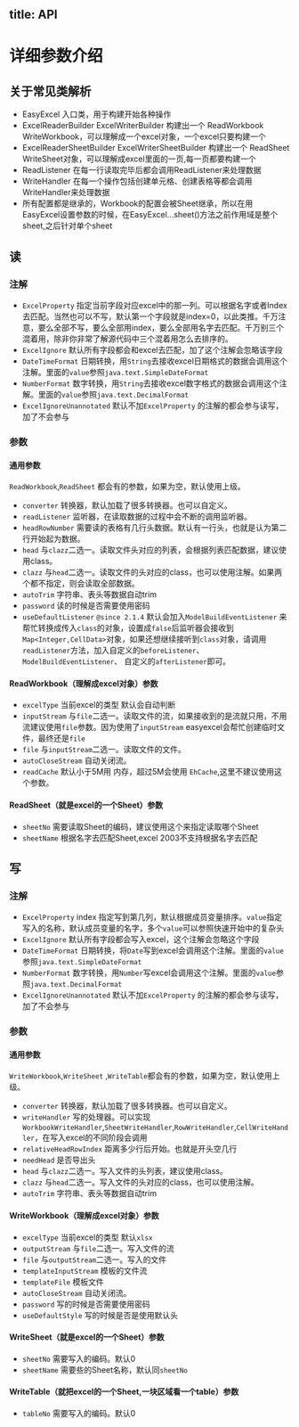 title: API
---
# 详细参数介绍
## 关于常见类解析
* EasyExcel 入口类，用于构建开始各种操作
* ExcelReaderBuilder ExcelWriterBuilder 构建出一个 ReadWorkbook WriteWorkbook，可以理解成一个excel对象，一个excel只要构建一个
* ExcelReaderSheetBuilder ExcelWriterSheetBuilder 构建出一个 ReadSheet WriteSheet对象，可以理解成excel里面的一页,每一页都要构建一个
* ReadListener 在每一行读取完毕后都会调用ReadListener来处理数据
* WriteHandler 在每一个操作包括创建单元格、创建表格等都会调用WriteHandler来处理数据
* 所有配置都是继承的，Workbook的配置会被Sheet继承，所以在用EasyExcel设置参数的时候，在EasyExcel...sheet()方法之前作用域是整个sheet,之后针对单个sheet
## 读
### 注解
* `ExcelProperty` 指定当前字段对应excel中的那一列。可以根据名字或者Index去匹配。当然也可以不写，默认第一个字段就是index=0，以此类推。千万注意，要么全部不写，要么全部用index，要么全部用名字去匹配。千万别三个混着用，除非你非常了解源代码中三个混着用怎么去排序的。
* `ExcelIgnore` 默认所有字段都会和excel去匹配，加了这个注解会忽略该字段
* `DateTimeFormat` 日期转换，用`String`去接收excel日期格式的数据会调用这个注解。里面的`value`参照`java.text.SimpleDateFormat`
* `NumberFormat` 数字转换，用`String`去接收excel数字格式的数据会调用这个注解。里面的`value`参照`java.text.DecimalFormat`
* `ExcelIgnoreUnannotated` 默认不加`ExcelProperty` 的注解的都会参与读写，加了不会参与
### 参数
#### 通用参数
`ReadWorkbook`,`ReadSheet` 都会有的参数，如果为空，默认使用上级。
* `converter` 转换器，默认加载了很多转换器。也可以自定义。
* `readListener` 监听器，在读取数据的过程中会不断的调用监听器。
* `headRowNumber` 需要读的表格有几行头数据。默认有一行头，也就是认为第二行开始起为数据。
* `head`  与`clazz`二选一。读取文件头对应的列表，会根据列表匹配数据，建议使用class。
* `clazz` 与`head`二选一。读取文件的头对应的class，也可以使用注解。如果两个都不指定，则会读取全部数据。
* `autoTrim` 字符串、表头等数据自动trim
* `password` 读的时候是否需要使用密码
* `useDefaultListener` `@since 2.1.4` 默认会加入`ModelBuildEventListener` 来帮忙转换成传入`class`的对象，设置成`false`后监听器会接收到`Map<Integer,CellData>`对象，如果还想继续接听到`class`对象，请调用`readListener`方法，加入自定义的`beforeListener`、 `ModelBuildEventListener`、 自定义的`afterListener`即可。
#### ReadWorkbook（理解成excel对象）参数
* `excelType` 当前excel的类型 默认会自动判断
* `inputStream` 与`file`二选一。读取文件的流，如果接收到的是流就只用，不用流建议使用`file`参数。因为使用了`inputStream` easyexcel会帮忙创建临时文件，最终还是`file`
* `file` 与`inputStream`二选一。读取文件的文件。
* `autoCloseStream` 自动关闭流。
* `readCache` 默认小于5M用 内存，超过5M会使用 `EhCache`,这里不建议使用这个参数。
#### ReadSheet（就是excel的一个Sheet）参数
* `sheetNo` 需要读取Sheet的编码，建议使用这个来指定读取哪个Sheet
* `sheetName` 根据名字去匹配Sheet,excel 2003不支持根据名字去匹配
## 写
### 注解
* `ExcelProperty` index 指定写到第几列，默认根据成员变量排序。`value`指定写入的名称，默认成员变量的名字，多个`value`可以参照快速开始中的复杂头
* `ExcelIgnore` 默认所有字段都会写入excel，这个注解会忽略这个字段
* `DateTimeFormat` 日期转换，将`Date`写到excel会调用这个注解。里面的`value`参照`java.text.SimpleDateFormat`
* `NumberFormat` 数字转换，用`Number`写excel会调用这个注解。里面的`value`参照`java.text.DecimalFormat`
* `ExcelIgnoreUnannotated` 默认不加`ExcelProperty` 的注解的都会参与读写，加了不会参与
### 参数
#### 通用参数
`WriteWorkbook`,`WriteSheet` ,`WriteTable`都会有的参数，如果为空，默认使用上级。
* `converter` 转换器，默认加载了很多转换器。也可以自定义。
* `writeHandler` 写的处理器。可以实现`WorkbookWriteHandler`,`SheetWriteHandler`,`RowWriteHandler`,`CellWriteHandler`，在写入excel的不同阶段会调用
* `relativeHeadRowIndex` 距离多少行后开始。也就是开头空几行
* `needHead` 是否导出头
* `head`  与`clazz`二选一。写入文件的头列表，建议使用class。
* `clazz` 与`head`二选一。写入文件的头对应的class，也可以使用注解。
* `autoTrim` 字符串、表头等数据自动trim
#### WriteWorkbook（理解成excel对象）参数
* `excelType` 当前excel的类型 默认`xlsx`
* `outputStream` 与`file`二选一。写入文件的流
* `file` 与`outputStream`二选一。写入的文件
* `templateInputStream` 模板的文件流
* `templateFile` 模板文件
* `autoCloseStream` 自动关闭流。
* `password` 写的时候是否需要使用密码
* `useDefaultStyle` 写的时候是否是使用默认头
#### WriteSheet（就是excel的一个Sheet）参数
* `sheetNo` 需要写入的编码。默认0
* `sheetName` 需要些的Sheet名称，默认同`sheetNo`
#### WriteTable（就把excel的一个Sheet,一块区域看一个table）参数
* `tableNo` 需要写入的编码。默认0